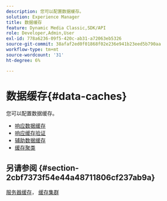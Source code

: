 ```yaml
---
description: 您可以配置数据缓存。
solution: Experience Manager
title: 数据缓存
feature: Dynamic Media Classic,SDK/API
role: Developer,Admin,User
exl-id: 778a6236-09f5-420c-ab31-a72063eb5326
source-git-commit: 38afaf2ed0f01868f02e236e941b23eed5b790aa
workflow-type: tm+mt
source-wordcount: '31'
ht-degree: 6%

---
```


# 数据缓存{#data-caches}

您可以配置数据缓存。

+ [响应数据缓存](c-response-data-cache.md)
+ [响应缓存验证](c-response-cache-validation.md)
+ [辅助数据缓存](c-auxiliary-data-caches.md)
+ [缓存聚类](c-cache-clustering.md)

## 另请参阅 {#section-2cbf7373f54e44a48711806cf237ab9a}

[服务器缓存](../../../../is-api/image-serving-api-ref/c-configuration-and-administration/c-server-settings/r-server-caches.md#reference-f6c7f73ea10f4c3ca93acd79a856e00e)， [缓存集群](../../../../is-api/image-serving-api-ref/c-configuration-and-administration/c-server-settings/r-cache-clustering.md#reference-a24c6b99da174203947788844626b951)
